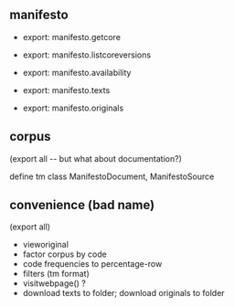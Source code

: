 

## manifesto

* export: manifesto.getcore
* export: manifesto.listcoreversions
* export: manifesto.availability

* export: manifesto.texts


* export: manifesto.originals


## corpus

(export all -- but what about documentation?)

define tm class ManifestoDocument, ManifestoSource

## convenience (bad name)

(export all)

* vieworiginal
* factor corpus by code
* code frequencies to percentage-row
* filters (tm format)
* visitwebpage() ?
* download texts to folder; download originals to folder